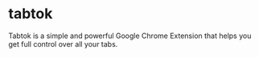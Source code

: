 # tabtok
Tabtok is a simple and powerful Google Chrome Extension that helps you get full control over all your tabs.
